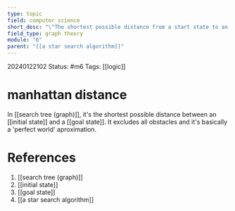 ```yaml
---
type: topic
field: computer science
short_desc: "\"The shortest possible distance from a start state to an end state that excludes obstacles. It's an aproximation.\""
field_type: graph theory
module: "6"
parent: "[[a star search algorithm]]"
---
```

20240122102
Status: #m6
Tags: [[logic]]

# manhattan distance

In [[search tree (graph)]], it's the shortest possible distance between an [[initial state]] and a [[goal state]]. It excludes all obstacles and it's basically a 'perfect world' aproximation.
# References

1. [[search tree (graph)]]
2. [[initial state]]
3. [[goal state]]
4. [[a star search algorithm]]
